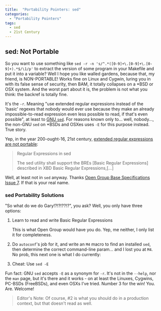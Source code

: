 ```yaml
---
title:  "Portability Pointers: sed"
categories:
  - "Portability Pointers"
tags:
  - sed
  - 21st Century
---
```


## sed: Not Portable

So you want to use something like `sed -r -n 's/^.*([0-9]+\.[0-9]+\.[0-9]+).*$/\1/p'` to extract the version of some program in your Makefile and put it into a variable?  Well I hope you like walled gardens, because that, my friend, is NON-PORTABLE!  Works fine on Linux and Cygwin, luring you in with its false sense of security, then BAM, it totally collapses on a *BSD or OSX system.  And the worst part about it is, the problem is not what you think: the backref is totally fine.

It's the `-r`.  Meaning "use extended regular expressions instead of the 'basic' regexes that nobody would ever use because they make an already impossible-to-read expression even less possible to read, if that's even possible", at least to [GNU `sed`](http://www.gnu.org/software/sed/).  For reasons known only to... well, nobody..., the non-GNU `sed` on *BSDs and OSXes uses `-E` for this purpose instead.  True story.

Yep, in the year 200-ought-16, 21st century, [extended regular expressions are not portable](http://pubs.opengroup.org/onlinepubs/9699919799/utilities/sed.html):

> Regular Expressions in sed
> 
> The sed utility shall support the BREs [Basic Regular Expressions] described in XBD Basic Regular Expressions,[...]

Well, at least not in `sed` anyway.  Thanks [Open Group Base Specifications Issue 7](http://pubs.opengroup.org/onlinepubs/9699919799/).  If that is your real name.

### sed Portability Solutions

"So what do we do Gary!?!?!??!?", you ask?  Well, you only have three options:

1. Learn to read and write Basic Regular Expressions

    This is what Open Group would have you do.  Yep, me neither, I only list it for completeness.

2. Do `autoconf`'s job for it, and write an `M4` macro to find an installed `sed`, then determine the correct command-line param... and I lost you at `M4`.  No prob, this next one is what I do currently:

3. Cheat: Use `sed -E`

Fun fact: GNU `sed` accepts `-E` as a synonym for `-r`.  It's not in the `--help`, nor the `man` page, but it's there and it works - on at least the Linuxes, Cygwins, PC-BSDs (FreeBSDs), and even OSXs I've tried.  Number 3 for the win!  You.  Are.  Welcome!

> Editor's Note: Of course, #2 is what you should do in a production context, but that doesn't read as well.
